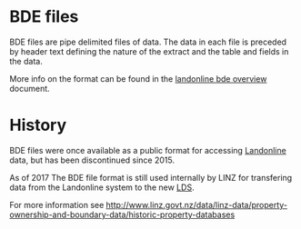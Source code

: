 # BDE files

BDE files are pipe delimited files of data. The data in each file is preceded by header text
defining the nature of the extract and the table and fields in the data.

More info on the format can be found in the [landonline bde overview](landonline-bde-overview.pdf)
document.

# History

BDE files were once available as a public format for accessing
[Landonline](http://www.linz.govt.nz/land/landonline) data, but has been discontinued since 2015.

As of 2017 The BDE file format is still used internally by LINZ for transfering data from the
Landonline system to the new [LDS](https://data.linz.govt.nz).

For more information see
http://www.linz.govt.nz/data/linz-data/property-ownership-and-boundary-data/historic-property-databases
